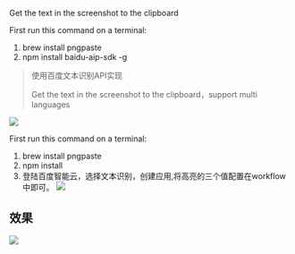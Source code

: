 Get the text in the screenshot to the clipboard

First run this command on a terminal:

1. brew install pngpaste
2. npm install baidu-aip-sdk -g
<!-- more -->
> 使用百度文本识别API实现
> 
> Get the text in the screenshot to the clipboard，support multi languages



[![](https://img.shields.io/badge/version-v1.1-green)](./OCR.alfredworkflow)

First run this command on a terminal:

1. brew install pngpaste
2. npm install
3. 登陆百度智能云，选择文本识别，创建应用,将高亮的三个值配置在workflow中即可。
    ![](./screenshort.png)


## 效果


   ![](./demo.gif)

